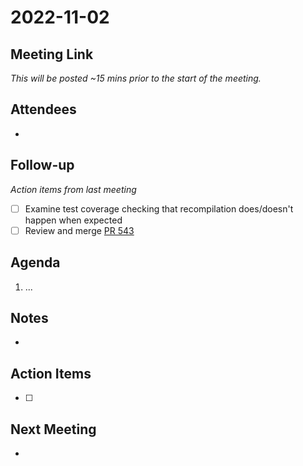 # 2022-11-02

## Meeting Link

*This will be posted ~15 mins prior to the start of the meeting.*

## Attendees

- 

## Follow-up
*Action items from last meeting*

- [ ] Examine test coverage checking that recompilation does/doesn't happen when expected
- [ ] Review and merge [PR 543](https://github.com/libocca/occa/pull/543)

## Agenda

1. ...

## Notes

-

## Action Items

- [ ]

## Next Meeting

-
